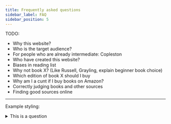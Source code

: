 ```yaml
---
title: Frequently asked questions
sidebar_label: FAQ
sidebar_position: 5
---
```


TODO:

- Why this website?
- Who is the target audience?
- For people who are already intermediate: Copleston
- Who have created this website?
- Biases in reading list
- Why not book X? (Like Russell, Grayling, explain beginner book choice)
- Which edition of book X should I buy
- Why am I a cunt if I buy books on Amazon?
- Correctly judging books and other sources
- Finding good sources online

---

Example styling:

<details>
  <summary>This is a question</summary>
  <div>
    Here you can find the answer
  </div>
</details>
